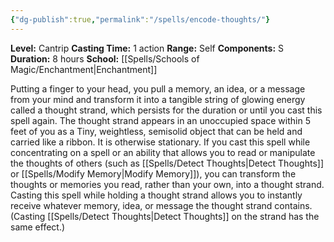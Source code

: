 ```yaml
---
{"dg-publish":true,"permalink":"/spells/encode-thoughts/"}
---
```


**Level:** Cantrip
**Casting Time:** 1 action
**Range:** Self
**Components:** S
**Duration:** 8 hours
**School:** [[Spells/Schools of Magic/Enchantment\|Enchantment]]

Putting a finger to your head, you pull a memory, an idea, or a message from your mind and transform it into a tangible string of glowing energy called a thought strand, which persists for the duration or until you cast this spell again. The thought strand appears in an unoccupied space within 5 feet of you as a Tiny, weightless, semisolid object that can be held and carried like a ribbon. It is otherwise stationary.
If you cast this spell while concentrating on a spell or an ability that allows you to read or manipulate the thoughts of others (such as [[Spells/Detect Thoughts\|Detect Thoughts]] or [[Spells/Modify Memory\|Modify Memory]]), you can transform the thoughts or memories you read, rather than your own, into a thought strand.
Casting this spell while holding a thought strand allows you to instantly receive whatever memory, idea, or message the thought strand contains. (Casting [[Spells/Detect Thoughts\|Detect Thoughts]] on the strand has the same effect.)